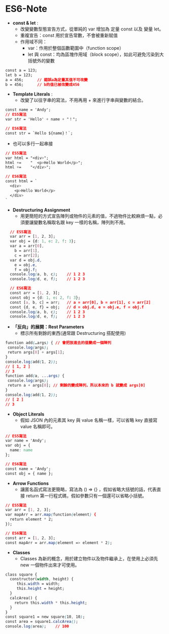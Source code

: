 # ES6-Note
- __const & let__ :
  - 改變變數型態宣告方式，從單純的 var 增加為 定量 const 以及 變量 let。
  - 重複宣告：const 用於宣告常數，不會被重新賦值
  - 作用域不同：
    - var：作用於整個函數範圍中（function scope）
    - let 與 const：均為區塊作用域（block scope），如此可避免污染到大括號外的變數
```CSS
const a = 123;
let b = 123;
a = 456;      // 錯誤a為定量其值不可改變
b = 456;      // b的值已被改變成456
```
- __Template Literals__ :  
  - 改變了以往字串的寫法，不用再用 + 來進行字串與變數的結合。
```CSS
const name = 'Andy';
// ES5寫法
var str = 'Hello' + name + "！";

// ES6寫法
const str = `Hello ${name}！`;
```
  - 也可以多行一起串接
```CSS
// ES5寫法
var html = "<div>";
html +=    "  <p>Hello World</p>";
html +=    "</div>";

// ES6寫法
const html = `
  <div>
    <p>Hello World</p>
  </div>
`
```
- __Destructuring Assignment__
  - 用更簡短的方式宣告陣列或物件的元素的值，不過物件比較麻煩一點，必須要讓變數名稱取名跟 key 一樣的名稱，陣列則不用。
```CSS
  // ES5寫法
  var arr = [1, 2, 3];
  var obj = {d: 1, e: 2, f: 3};
  var a = arr[0],
    b = arr[1],
    c = arr[2];
  var d = obj.d,
    e = obj.e,
    f = obj.f;
  console.log(a, b, c);    // 1 2 3
  console.log(d, e, f);    // 1 2 3

  // ES6寫法
  const arr = [1, 2, 3];
  const obj = {d: 1, e: 2, f: 3};
  const [a, b, c] = arr;   // a = arr[0], b = arr[1], c = arr[2]
  const {d, e, f} = obj;   // d = obj.d, e = obj.e, f = obj.f
  console.log(a, b, c);    // 1 2 3
  console.log(d, e, f);    // 1 2 3
```
- __「反向」的展開：Rest Parameters__
    - 標示所有剩餘的東西(通常跟 Destructuring 搭配使用)
```CSS
function add(…args) { // 會把放進去的值變成一個陣列
 console.log(args);
 return args[0] + args[1]; 
}
console.log(add(1, 2));
// [ 1, 2 ]
// 3
function add(a, ...args) {
 console.log(args);
 return a + args[0]; // 剩餘的變成陣列，所以本來的 b 就變成 args[0]
}
console.log(add(1, 2));
// [ 2 ]
// 3
```
- __Object Literals__
  - 假如 JSON 內的元素其 key 與 value 名稱一樣，可以省略 key 直接寫 value 名稱即可。
```CSS
// ES5寫法
var name = 'Andy';
var obj = {
  name: name
};

// ES6寫法
const name = 'Andy';
const obj = { name };
```
- __Arrow Functions__
  - 讓匿名函式寫法更簡略，寫法為 () => {} ，假如省略大括號的話，代表直接 return 第一行程式碼，假如參數只有一個還可以省略小括號。
```CSS
// ES5寫法
var arr = [1, 2, 3];
var mapArr = arr.map(function(element) {
  return element * 2;
});

// ES6寫法
const arr = [1, 2, 3];
const mapArr = arr.map(element => element * 2);
```
- __Classes__
  - Classes 為新的概念，用於建立物件以及物件繼承上，在使用上必須先 new 一個物件出來才可使用。
```CSS
class square {
  constructor(width, height) {
     this.width = width;
     this.height = height;
  }
  calcArea() {
    return this.width * this.height;
  }
}
const square1 = new square(10, 10);
const area = square1.calcArea();
console.log(area);    // 100
```
